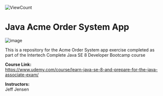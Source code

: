 ![ViewCount](https://views.whatilearened.today/views/github/mattpinkerton/Java_AcmeOrderSystem.svg?cache=remove)

# Java Acme Order System App

![image](https://user-images.githubusercontent.com/85677826/150971597-91c17bba-7c11-42e0-8b69-62c791786951.png)

This is a repository for the Acme Order System app exercise completed as part of the Intertech Complete Java SE 8 Developer Bootcamp course

**Course Link:**\
https://www.udemy.com/course/learn-java-se-8-and-prepare-for-the-java-associate-exam/

**Instructors:**\
Jeff Jensen
